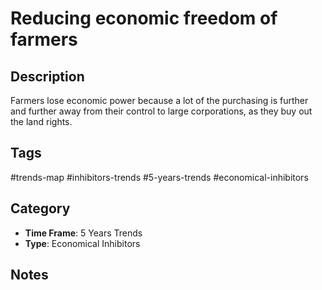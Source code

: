 # Reducing economic freedom of farmers

## Description
Farmers lose economic power because a lot of the purchasing is further and further away from their control to large corporations, as they buy out the land rights.

## Tags
#trends-map #inhibitors-trends #5-years-trends #economical-inhibitors

## Category
- **Time Frame**: 5 Years Trends
- **Type**: Economical Inhibitors

## Notes
<!-- Add your notes here -->
